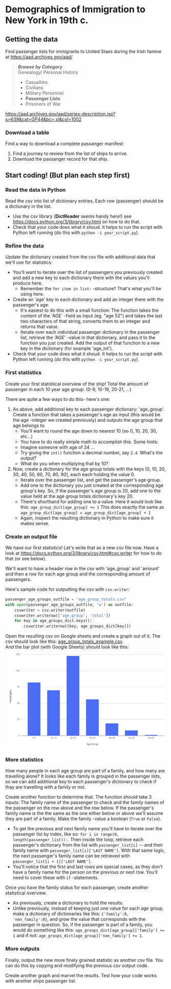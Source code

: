 # Demographics of Immigration to New York in 19th c.

## Getting the data

Find passenger lists for immigrants to United Staes during the Irish famine at https://aad.archives.gov/aad/

> ___Browse by Category___  
> Genealogy/ Personal History  
> * Casualties  
> * Civilians  
> * Military Personnel  
> * **Passenger Lists**  
> * Prisoners of War  

https://aad.archives.gov/aad/series-description.jsp?s=639&cat=GP44&bc=,sl&col=1002

### Download a table

Find a way to download a complete passanger manifest:
1. Find a journey to review from the list of ships to arrive.
2. Download the passanger record for that ship.

## Start coding! (But plan each step first)

### Read the data in Python

Read the csv into list of dictionary entries. Each row (passenger) should be a dictionary in the list.
- Use the csv library (**DictReader** seems handy here!) see https://docs.python.org/3/library/csv.html on how to do that.
- Check that your code does what it shoud. It helps to run the script with Python left running (do this with `python -i your_script.py`).

### Refine the data

Update the dictionary created from the csv file with additional data that we'll use for statistics:
- You'll want to iterate over the list of passengers you previously created and add a new key to each dictionary there with the values you'll produce here.
    - Remember the `for item in list:` -structure? That's what you'll be using here.
- Create an 'age' key in each dictionary and add an integer there with the passenger's age.
    - It's easiest to do this with a small function: The function takes the content of the 'AGE' -field as input (eg. "age 52") and takes the last two characters of that string, converts them to an integer and returns that value.
    - Iterate over each individual passenger dictionary in the passenger list, retrieve the 'AGE' -value in that dictionary, and pass it to the function you just created. Add the output of that function to a new key in the dictionary (for example 'age_int').
- Check that your code does what it shoud. It helps to run the script with Python left running (do this with `python -i your_script.py`).

### First statistics

Create your first statistical overview of the ship! Total the amount of passenger in each 10 year age group: (0-9, 10-19, 20-21, ...)

There are quite a few ways to do this- here's one:
1. As above, add additional key to each passenger dictionary: 'age_group'.  
   Create a function that takes a passenger's age as input (this would be the age -integer we created previously) and outputs the age group that age belongs to.
   * You'll want to round the age down to nearest 10 (so 0, 10, 20, 30, etc...)
   * You have to do really simple math to accomplish this. Some hints:
   * Imagine someone with age of 24 ...
   * Try giving the `int()` function a decimal number, say `2.4`. What's the output?
   * What do you when multiplying that by 10?
2. Now, create a dictionary for the age group totals with the keys [0, 10, 20, 30, 40, 50, 60, 70, 80, 90], each each holding the value 0.
   * Iterate over the passenger list, and get the passenger's age group.
   * Add one to the dictionary you just created at the corresponding age group's key. So, if the passenger's age group is 20, add one to the value held at the age group totals dictionary's key 20.
   * There's shorthand for adding one to a value. Here it would look like this: `age_group_dict[age_group] += 1` This does exactly the same as `age_group_dict[age_group] = age_group_dict[age_group] + 1`
   * Again, inspect the resulting dictionary in Python to make sure it makes sense.

### Create an output file

We have our first statistics! Let's write that as a new csv file now. Have a look at https://docs.python.org/3/library/csv.html#csv.writer for how to do that (or see below).

We'll want to have a header row in the csv with 'age_group' and 'amount' and then a row for each age group and the corresponding amount of passengers. 

Here's sample code for outputting the csv with `csv.writer`:

```python
passenger_age_groups_outfile = "age_group_totals.csv"
with open(passenger_age_groups_outfile, 'w') as outfile:
    csvwriter = csv.writer(outfile)
    csvwriter.writerow(['age_group', 'total'])
    for key in age_groups_dict.keys():
        csvwriter.writerow([key, age_groups_dict[key]])
```

Open the resulting csv on Google sheets and create a graph out of it. The csv should look like this: [age_group_totals_example.csv](./age_group_totals_example.csv).  
And the bar plot (with Google Sheets) should look like this:
![Passenger age breakdown](./chart1.png)


### More statistics

How many people in each age group are part of a family, and how many are travelling alone? It looks like each family is grouped in the passenger lists, so we can add additional key to each passenger's dictionary to check if thay are travelling with a family or not.

Create another function to determine that. The function should take 3 inputs: The family name of the passenger to check and the family names of the passenger on the row above and the row below. If the passenger's family name is the the same as the one either below or above we'll assume they are part of a family. Make the family -value a boolean (`True` or `False`).
- To get the previous and next family name you'll have to iterate over the passenger list by index, like so: `for i in range(0, length(passenger_list)):`. Then inside the loop, retrieve each passenger's dictionary from the list with `passenger_list[i]` -- and their family name with `passenger_list[i]['LAST NAME']`. With that same logic, the next passenger's family name can be retrieved with `passenger_list[i + 1]['LAST NAME']`. 
- You'll notice that the first and last rows are special cases, as they don't have a family name for the person on the previous or next row. You'll need to cover these with `if` -statements.

Once you have the family status for each passenger, create another statistical overview.
- As previously, create a dictionary to hold the results.
- Unlike previously, instead of keeping just one value for each age group, make a dictionary of dictionaries like this: `{'family':0, 'non_family':0}`, and grow the value that corresponds with the passenger in question. So, if the passenger is part of a family, you would do something like this: `age_groups_dict[age_group]['family'] += 1` and if not: `age_groups_dict[age_group]['non_family'] += 1`.

### More outputs

Finally, output the new more finely grained statistic as another csv file. You can do this by copying and modifying the previous csv output code.

Create another graph and marvel the results. Test how your code works with another ships passenger list.
